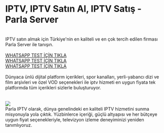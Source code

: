 <h1>IPTV, IPTV Satın Al, IPTV Satış - Parla Server</h1>
</br>
IPTV satın almak için Türkiye'nin en kaliteli ve en çok tercih edilen firması Parla Server ile tanışın. </br>
</br>
<a href="https://api.whatsapp.com/send?phone=447510606519">WHATSAPP TEST İÇİN TIKLA</a><br>
<a href="https://api.whatsapp.com/send?phone=447510606519">WHATSAPP TEST İÇİN TIKLA</a><br>
<a href="https://api.whatsapp.com/send?phone=447510606519">WHATSAPP TEST İÇİN TIKLA</a><br>
</br>Dünyaca ünlü dijital platform içerikleri, spor kanalları, yerli-yabancı dizi ve film arşivleri ve özel VOD seçenekleri ile iptv hizmeti en uygun fiyata tek platformda tüm içerikleri sizlerle buluşturuyor.</br>
</br>
</br>
<a href="https://api.whatsapp.com/send?phone=447510606519"><img src="https://static.techinside.com/uploads/2023/05/iptv-nedir-nasil-kullanilir154246_0.jpg"></a>
</br>
Parla IPTV olarak, dünya genelindeki en kaliteli IPTV hizmetini sunma misyonuyla yola çıktık. Yüzbinlerce içeriği, güçlü altyapısı ve her bütçeye uygun fiyat seçenekleriyle, televizyon izleme deneyiminizi yeniden tanımlıyoruz.

